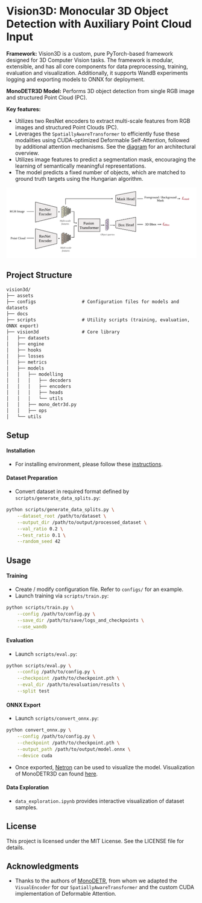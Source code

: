 # Vision3D: Monocular 3D Object Detection with Auxiliary Point Cloud Input

**Framework:**  Vision3D is a custom, pure PyTorch-based framework designed for 3D Computer Vision tasks. The framework is modular, extensible, and has all core components for data preprocessing, training, evaluation and visualization. Additionally, it supports WandB experiments logging and exporting models to ONNX for deployment.

**MonoDETR3D Model:** Performs 3D object detection from single RGB image and structured Point Cloud (PC).

**Key features:**
- Utilizes two ResNet encoders to extract multi-scale features from RGB images and structured Point Clouds (PC).
- Leverages the `SpatiallyAwareTransformer` to efficiently fuse these modalities using CUDA-optimized Deformable Self-Attention, followed by additional attention mechanisms. See the [diagram](./assets/spatially_aware_transformer_diagram.png) for an architectural overview.
- Utilizes image features to predict a segmentation mask, encouraging the learning of semantically meaningful representations.
- The model predicts a fixed number of objects, which are matched to ground truth targets using the Hungarian algorithm.

![Diagram](./assets/mono_detr3d_diagram.png)

## Project Structure 
```
vision3d/
├── assets
├── configs                 # Configuration files for models and datasets
├── docs
├── scripts                 # Utility scripts (training, evaluation, ONNX export)
├── vision3d                # Core library
│   ├── datasets
│   ├── engine
│   ├── hooks
│   ├── losses
│   ├── metrics
│   ├── models
│   │   ├── modelling
│   │   │   ├── decoders
│   │   │   ├── encoders
│   │   │   ├── heads
│   │   │   └── utils
│   │   ├── mono_detr3d.py
│   │   ├── ops
│   └── utils

```

## Setup

#### Installation
- For installing environment, please follow these [instructions](./docs/setup.md).

#### Dataset Preparation 
- Convert dataset in required format defined by `scripts/generate_data_splits.py`:
```bash
python scripts/generate_data_splits.py \
    --dataset_root /path/to/dataset \
    --output_dir /path/to/output/processed_dataset \
    --val_ratio 0.2 \
    --test_ratio 0.1 \
    --random_seed 42
```
## Usage 

#### Training
- Create / modify configuration file. Refer to `configs/` for an example.
- Launch training via `scripts/train.py`:
```bash
python scripts/train.py \
    --config /path/to/config.py \
    --save_dir /path/to/save/logs_and_checkpoints \
    --use_wandb
```
#### Evaluation
- Launch `scripts/eval.py`:
```bash
python scripts/eval.py \
    --config /path/to/config.py \
    --checkpoint /path/to/checkpoint.pth \
    --eval_dir /path/to/evaluation/results \
    --split test
```
#### ONNX Export
- Launch `scripts/convert_onnx.py`:
```bash
python convert_onnx.py \
    --config /path/to/config.py \
    --checkpoint /path/to/checkpoint.pth \
    --output_path /path/to/output/model.onnx \
    --device cuda
```
- Once exported, [Netron](https://netron.app/) can be used to visualize the model. Visualization of MonoDETR3D can found [here](./assets/mono_detr3d_onnx.svg). 

#### Data Exploration
- `data_exploration.ipynb` provides interactive visualization of dataset samples.

## License 
This project is licensed under the MIT License. See the LICENSE file for details.

## Acknowledgments
- Thanks to the authors of [MonoDETR](https://github.com/ZrrSkywalker/MonoDETR), from whom we adapted the `VisualEncoder` for our `SpatiallyAwareTransformer` and the custom CUDA implementation of Deformable Attention.
